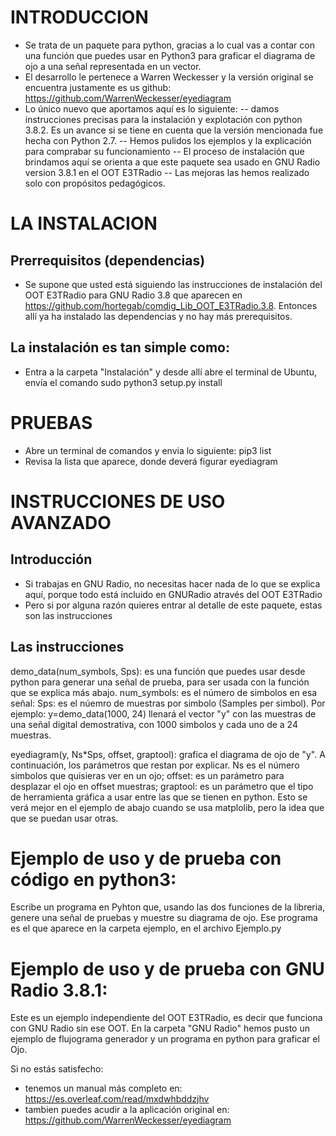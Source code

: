 # INTRODUCCION
- Se trata de un paquete para python, gracias a lo cual vas a contar con una función que puedes usar en Python3 para graficar el diagrama de ojo a una señal representada en un vector.
- El desarrollo le pertenece a Warren Weckesser y la versión original se encuentra justamente es us github: https://github.com/WarrenWeckesser/eyediagram
- Lo único nuevo que aportamos aquí es lo siguiente:
  -- damos instrucciones precisas para la instalación y explotación con python 3.8.2. Es un avance si se tiene en cuenta que la versión mencionada fue hecha con Python 2.7.
  -- Hemos pulidos los ejemplos y la explicación para comprabar su funcionamiento
  -- El proceso de instalación que brindamos aquí se orienta a que este paquete sea usado en GNU Radio version 3.8.1 en el OOT E3TRadio
  -- Las mejoras las hemos realizado solo con propósitos pedagógicos.

# LA INSTALACION
## Prerrequisitos (dependencias)
- Se supone que usted está siguiendo las instrucciones de instalación del OOT E3TRadio para GNU Radio 3.8 que aparecen en https://github.com/hortegab/comdig_Lib_OOT_E3TRadio.3.8. Entonces allí ya ha instalado las dependencias y no hay más prerequisitos.

## La instalación es tan simple como:
- Entra a la carpeta "Instalación" y desde allí abre el terminal de Ubuntu, envía el comando
  sudo python3 setup.py install

# PRUEBAS
- Abre un terminal de comandos y envia lo siguiente:
  pip3 list
- Revisa la lista que aparece, donde deverá figurar eyediagram


# INSTRUCCIONES DE USO AVANZADO
## Introducción
- Si trabajas en GNU Radio, no necesitas hacer nada de lo que se explica aquí, porque todo está incluido en GNURadio através del OOT E3TRadio
- Pero si por alguna razón quieres entrar al detalle de este paquete, estas son las instrucciones

## Las instrucciones

demo_data(num_symbols, Sps): es una función que puedes usar desde python para generar una señal de prueba, para ser usada con la función que se explica más abajo. num_symbols: es el número de simbolos en esa señal: Sps: es el núemro de muestras por simbolo (Samples per simbol). Por ejemplo: y=demo_data(1000, 24) llenará el vector "y" con las muestras de una señal digital demostrativa, con 1000 simbolos y cada uno de a 24 muestras.

eyediagram(y, Ns*Sps, offset, graptool): grafica el diagrama de ojo de "y". A continuación, los parámetros que restan por explicar. Ns es el número simbolos que quisieras ver en un ojo;  offset: es un parámetro para desplazar el ojo en offset muestras; graptool: es un parámetro que el tipo de herramienta gráfica a usar entre las que se tienen en python. Esto se verá mejor en el ejemplo de abajo cuando se usa matplolib, pero la idea que que se puedan usar otras.

# Ejemplo de uso y de prueba con código en python3:
Escribe un programa en Pyhton que, usando las dos funciones de la libreria, genere una señal de pruebas y muestre su diagrama de ojo. Ese programa es el que aparece en la carpeta ejemplo, en el archivo Ejemplo.py

# Ejemplo de uso y de prueba con GNU Radio 3.8.1:
Este es un ejemplo independiente del OOT E3TRadio, es decir que funciona con GNU Radio sin ese OOT. En la carpeta "GNU Radio" hemos pusto un ejemplo de flujograma generador y un programa en python para graficar el Ojo. 

Si no estás satisfecho:
- tenemos un manual más completo en: https://es.overleaf.com/read/mxdwhbddzjhv
- tambien puedes acudir a la aplicación original en: https://github.com/WarrenWeckesser/eyediagram

